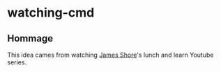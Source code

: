 # watching-cmd

## Hommage

This idea cames from watching [James Shore](https://github.com/jamesshore/livestream)'s lunch and learn Youtube series.
